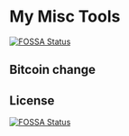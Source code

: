 # My Misc Tools
[![FOSSA Status](https://app.fossa.com/api/projects/git%2Bgithub.com%2Fdavidfegyver%2Fdavid-MiscTools.svg?type=shield)](https://app.fossa.com/projects/git%2Bgithub.com%2Fdavidfegyver%2Fdavid-MiscTools?ref=badge_shield)


## Bitcoin change

## License
[![FOSSA Status](https://app.fossa.com/api/projects/git%2Bgithub.com%2Fdavidfegyver%2Fdavid-MiscTools.svg?type=large)](https://app.fossa.com/projects/git%2Bgithub.com%2Fdavidfegyver%2Fdavid-MiscTools?ref=badge_large)